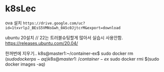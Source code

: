 # k8sLec

ova 설치
```https://drive.google.com/uc?id=1txvrlpJ_BEsS5VMNsGwh_0A5c0JjtcrM&export=download```

ubuntu 20설치 // 22는 트러블슈팅할게 많아서 실습시 사용안함.
https://releases.ubuntu.com/20.04/

한꺼번에 지우기..
k8s@master1:~/container-ex$ sudo docker rm $(sudo docker ps -aq)
k8s@master1:~/container-ex$ sudo docker rmi $(sudo docker images -aq)

